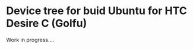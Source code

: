 Device tree for buid Ubuntu for HTC Desire C (Golfu) 
====================================================

Work in progress....
